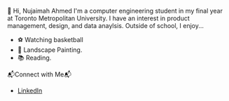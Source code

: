 👋 Hi, Nujaimah Ahmed
I'm a computer engineering student in my final year at Toronto Metropolitan University. I have an interest in product management, design, and data anaylsis. 
Outside of school, I enjoy...
* ⚽ Watching basketball
* 🤸 Landscape Painting.
* 📚 Reading.

📬Connect with Me📬
* [LinkedIn](www.linkedin.com/in/nujaimah)


